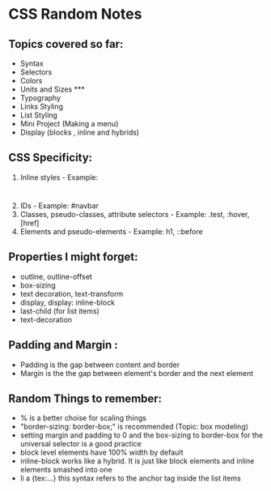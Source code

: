 # CSS Random Notes

## Topics covered so far:

- Syntax
- Selectors
- Colors
- Units and Sizes \*\*\*
- Typography
- Links Styling
- List Styling
- Mini Project (Making a menu)
- Display (blocks , inline and hybrids)

## CSS Specificity:

1. Inline styles - Example: <h1 style="color: pink;">
2. IDs - Example: #navbar
3. Classes, pseudo-classes, attribute selectors - Example: .test, :hover, [href]
4. Elements and pseudo-elements - Example: h1, ::before

## Properties I might forget:

- outline, outline-offset
- box-sizing
- text decoration, text-transform
- display, display: inline-block
- last-child (for list items)
- text-decoration

## Padding and Margin :

- Padding is the gap between content and border
- Margin is the the gap between element's border and the next element

## Random Things to remember:

- % is a better choise for scaling things
- "border-sizing: border-box;" is recommended (Topic: box modeling)
- setting margin and padding to 0 and the box-sizing to border-box for the universal selector is a good practice
- block level elements have 100% width by default
- inline-block works like a hybrid. It is just like block elements and inline elements smashed into one
- li a {tex:...} this syntax refers to the anchor tag inside the list items

